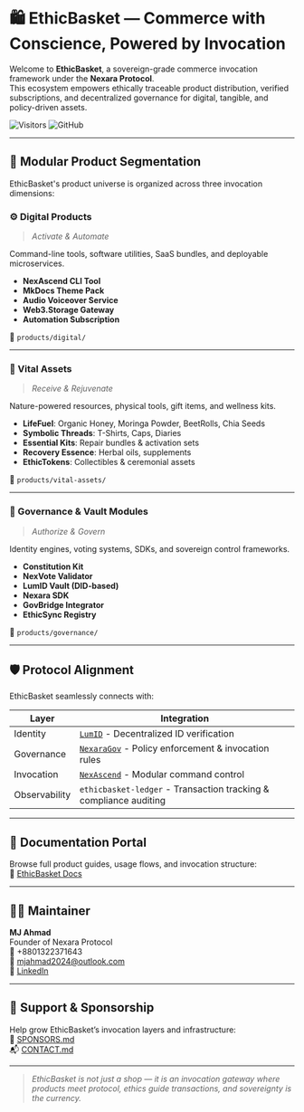 # 🛍️ EthicBasket — Commerce with Conscience, Powered by Invocation

Welcome to **EthicBasket**, a sovereign-grade commerce invocation framework under the **Nexara Protocol**.  
This ecosystem empowers ethically traceable product distribution, verified subscriptions, and decentralized governance for digital, tangible, and policy-driven assets.

![Visitors](https://komarev.com/ghpvc/?username=ethicbasket&style=flat-square)
![GitHub](https://img.shields.io/github/followers/mj-nexara?style=social)

---

## 🧩 Modular Product Segmentation

EthicBasket's product universe is organized across three invocation dimensions:

### ⚙️ Digital Products
> _Activate & Automate_

Command-line tools, software utilities, SaaS bundles, and deployable microservices.

- **NexAscend CLI Tool**  
- **MkDocs Theme Pack**  
- **Audio Voiceover Service**  
- **Web3.Storage Gateway**  
- **Automation Subscription**

📂 `products/digital/`

---

### 🌿 Vital Assets
> _Receive & Rejuvenate_

Nature-powered resources, physical tools, gift items, and wellness kits.

- **LifeFuel**: Organic Honey, Moringa Powder, BeetRolls, Chia Seeds  
- **Symbolic Threads**: T-Shirts, Caps, Diaries  
- **Essential Kits**: Repair bundles & activation sets  
- **Recovery Essence**: Herbal oils, supplements  
- **EthicTokens**: Collectibles & ceremonial assets

📂 `products/vital-assets/`

---

### 🧠 Governance & Vault Modules
> _Authorize & Govern_

Identity engines, voting systems, SDKs, and sovereign control frameworks.

- **Constitution Kit**  
- **NexVote Validator**  
- **LumID Vault (DID-based)**  
- **Nexara SDK**  
- **GovBridge Integrator**  
- **EthicSync Registry**

📂 `products/governance/`

---

## 🛡️ Protocol Alignment

EthicBasket seamlessly connects with:

| Layer       | Integration                                |
|-------------|---------------------------------------------|
| Identity    | [`LumID`](https://github.com/mj-nexara/lum-id) - Decentralized ID verification |
| Governance  | [`NexaraGov`](https://github.com/mj-nexara/nexara-gov) - Policy enforcement & invocation rules |
| Invocation  | [`NexAscend`](https://github.com/mj-nexara/nexascend) - Modular command control |
| Observability | `ethicbasket-ledger` - Transaction tracking & compliance auditing |

---

## 📘 Documentation Portal

Browse full product guides, usage flows, and invocation structure:  
📎 [EthicBasket Docs](https://mj-nexara.github.io/ethicbasket)

---

## 🧑‍💼 Maintainer

**MJ Ahmad**  
Founder of Nexara Protocol  
📱 +8801322371643  
📧 [mjahmad2024@outlook.com](mailto:mjahmad2024@outlook.com)  
🔗 [LinkedIn](https://linkedin.com/in/mj-ahmad)

---

## 🤝 Support & Sponsorship

Help grow EthicBasket’s invocation layers and infrastructure:  
🫶 [SPONSORS.md](./SPONSORS.md)  
📬 [CONTACT.md](./CONTACT.md)

---

> _EthicBasket is not just a shop — it is an invocation gateway where products meet protocol, ethics guide transactions, and sovereignty is the currency._
